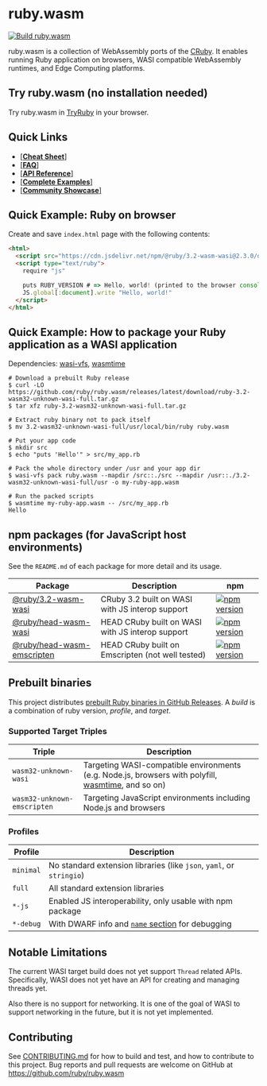 # ruby.wasm

[![Build ruby.wasm](https://github.com/ruby/ruby.wasm/actions/workflows/build.yml/badge.svg?branch=main)](https://github.com/ruby/ruby.wasm/actions/workflows/build.yml)

ruby.wasm is a collection of WebAssembly ports of the [CRuby](https://github.com/ruby/ruby).
It enables running Ruby application on browsers, WASI compatible WebAssembly runtimes, and Edge Computing platforms.

## Try ruby.wasm (no installation needed)

Try ruby.wasm in [TryRuby](https://try.ruby-lang.org/playground#code=puts+RUBY_DESCRIPTION&engine=cruby-3.2.0dev) in your browser.

## Quick Links

- [[**Cheat Sheet**]](./docs/cheat_sheet.md)
- [[**FAQ**]](./docs/faq.md)
- [[**API Reference**]](https://ruby.github.io/ruby.wasm/JS.html)
- [[**Complete Examples**]](https://github.com/ruby/ruby.wasm/tree/main/packages/npm-packages/ruby-wasm-wasi/example)
- [[**Community Showcase**]](https://github.com/ruby/ruby.wasm/wiki/Showcase)

## Quick Example: Ruby on browser

Create and save `index.html` page with the following contents:

```html
<html>
  <script src="https://cdn.jsdelivr.net/npm/@ruby/3.2-wasm-wasi@2.3.0/dist/browser.script.iife.js"></script>
  <script type="text/ruby">
    require "js"

    puts RUBY_VERSION # => Hello, world! (printed to the browser console)
    JS.global[:document].write "Hello, world!"
  </script>
</html>
```

## Quick Example: How to package your Ruby application as a WASI application

Dependencies: [wasi-vfs](https://github.com/kateinoigakukun/wasi-vfs), [wasmtime](https://github.com/bytecodealliance/wasmtime)

```console
# Download a prebuilt Ruby release
$ curl -LO https://github.com/ruby/ruby.wasm/releases/latest/download/ruby-3.2-wasm32-unknown-wasi-full.tar.gz
$ tar xfz ruby-3.2-wasm32-unknown-wasi-full.tar.gz

# Extract ruby binary not to pack itself
$ mv 3.2-wasm32-unknown-wasi-full/usr/local/bin/ruby ruby.wasm

# Put your app code
$ mkdir src
$ echo "puts 'Hello'" > src/my_app.rb

# Pack the whole directory under /usr and your app dir
$ wasi-vfs pack ruby.wasm --mapdir /src::./src --mapdir /usr::./3.2-wasm32-unknown-wasi-full/usr -o my-ruby-app.wasm

# Run the packed scripts
$ wasmtime my-ruby-app.wasm -- /src/my_app.rb
Hello
```

## npm packages (for JavaScript host environments)

See the `README.md` of each package for more detail and its usage.

<table>
  <thead>
    <tr>
      <th>Package</th>
      <th>Description</th>
      <th>npm</th>
    </tr>
  </thead>
  <tbody>
    <tr>
      <td><a href="/packages/npm-packages/ruby-3.2-wasm-wasi">@ruby/3.2-wasm-wasi</a></td>
      <td>CRuby 3.2 built on WASI with JS interop support</td>
      <td><a href="https://www.npmjs.com/package/@ruby/3.2-wasm-wasi" rel="nofollow"><img src="https://badge.fury.io/js/@ruby%2F3.2-wasm-wasi.svg" alt="npm version" style="max-width: 100%;"></a></td>
    </tr>
    <tr>
      <td><a href="/packages/npm-packages/ruby-head-wasm-wasi">@ruby/head-wasm-wasi</a></td>
      <td>HEAD CRuby built on WASI with JS interop support</td>
      <td><a href="https://www.npmjs.com/package/@ruby/head-wasm-wasi" rel="nofollow"><img src="https://badge.fury.io/js/@ruby%2Fhead-wasm-wasi.svg" alt="npm version" style="max-width: 100%;"></a></td>
    </tr>
    <tr>
      <td><a href="/packages/npm-packages/ruby-head-wasm-emscripten">@ruby/head-wasm-emscripten</a></td>
      <td>HEAD CRuby built on Emscripten (not well tested)</td>
      <td><a href="https://www.npmjs.com/package/@ruby/head-wasm-emscripten" rel="nofollow"><img src="https://badge.fury.io/js/@ruby%2Fhead-wasm-emscripten.svg" alt="npm version" style="max-width: 100%;"></a></td>
    </tr>
  </tbody>
</table>

## Prebuilt binaries

This project distributes [prebuilt Ruby binaries in GitHub Releases](https://github.com/ruby/ruby.wasm/releases).
A _build_ is a combination of ruby version, _profile_, and _target_.

### Supported Target Triples

<table>
  <thead>
    <tr>
      <th>Triple</th>
      <th>Description</th>
    </tr>
  </thead>
  <tbody>
    <tr>
      <td><code>wasm32-unknown-wasi</code></td>
      <td>Targeting WASI-compatible environments (e.g. Node.js, browsers with polyfill, <a href="https://github.com/bytecodealliance/wasmtime">wasmtime</a>, and so on)</td>
    </tr>
    <tr>
      <td><code>wasm32-unknown-emscripten</code></td>
      <td>Targeting JavaScript environments including Node.js and browsers</td>
    </tr>
  </tbody>
</table>

### Profiles

<table>
  <thead>
    <tr>
      <th>Profile</th>
      <th>Description</th>
    </tr>
  </thead>
  <tbody>
    <tr>
      <td><code>minimal</code></td>
      <td>No standard extension libraries (like <code>json</code>, <code>yaml</code>, or <code>stringio</code>)</td>
    </tr>
    <tr>
      <td><code>full</code></td>
      <td>All standard extension libraries</td>
    </tr>
    <tr>
      <td><code>*-js</code></td>
      <td>Enabled JS interoperability, only usable with npm package</td>
    </tr>
    <tr>
      <td><code>*-debug</code></td>
      <td>With DWARF info and <a href="https://webassembly.github.io/spec/core/appendix/custom.html#name-section" rel="nofollow"><code>name</code> section</a> for debugging</td>
    </tr>
  </tbody>
</table>

## Notable Limitations

The current WASI target build does not yet support `Thread` related APIs. Specifically, WASI does not yet have an API for creating and managing threads yet.

Also there is no support for networking. It is one of the goal of WASI to support networking in the future, but it is not yet implemented.


## Contributing

See [CONTRIBUTING.md](./CONTRIBUTING.md) for how to build and test, and how to contribute to this project.
Bug reports and pull requests are welcome on GitHub at https://github.com/ruby/ruby.wasm
